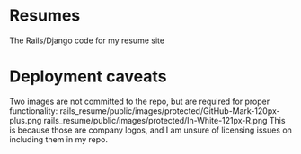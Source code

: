 # Resumes
The Rails/Django code for my resume site

# Deployment caveats
Two images are not committed to the repo, but are required for proper functionality:
rails_resume/public/images/protected/GitHub-Mark-120px-plus.png
rails_resume/public/images/protected/In-White-121px-R.png
This is because those are company logos, and I am unsure of licensing issues on including them in my repo.

